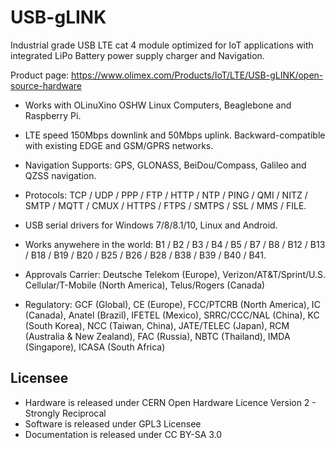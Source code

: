 # USB-gLINK

Industrial grade USB LTE cat 4 module optimized for IoT applications with integrated LiPo Battery power supply charger and Navigation.

Product page: https://www.olimex.com/Products/IoT/LTE/USB-gLINK/open-source-hardware

* Works with OLinuXino OSHW Linux Computers, Beaglebone and Raspberry Pi.

* LTE speed 150Mbps downlink and 50Mbps uplink. Backward-compatible with existing EDGE and GSM/GPRS networks.

* Navigation Supports: GPS, GLONASS, BeiDou/Compass, Galileo and QZSS navigation.

* Protocols: TCP / UDP / PPP / FTP / HTTP / NTP / PING / QMI / NITZ / SMTP / MQTT / CMUX / HTTPS / FTPS / SMTPS / SSL / MMS / FILE.

* USB serial drivers for Windows 7/8/8.1/10, Linux and Android.

* Works anywehere in the world: B1 / B2 / B3 / B4 / B5 / B7 / B8 / B12 / B13 / B18 / B19 / B20 / B25 / B26 / B28 / B38 / B39 / B40 / B41.

* Approvals Carrier: Deutsche Telekom (Europe), Verizon/AT&T/Sprint/U.S. Cellular/T-Mobile (North America), Telus/Rogers (Canada)

* Regulatory: GCF (Global), CE (Europe), FCC/PTCRB (North America), IC (Canada), Anatel (Brazil), IFETEL (Mexico), SRRC/CCC/NAL (China), KC (South Korea), NCC (Taiwan, China), JATE/TELEC (Japan), RCM (Australia & New Zealand), FAC (Russia), NBTC (Thailand), IMDA (Singapore), ICASA (South Africa)

## Licensee
* Hardware is released under CERN Open Hardware Licence Version 2 -
Strongly Reciprocal
* Software is released under GPL3 Licensee
* Documentation is released under CC BY-SA 3.0
